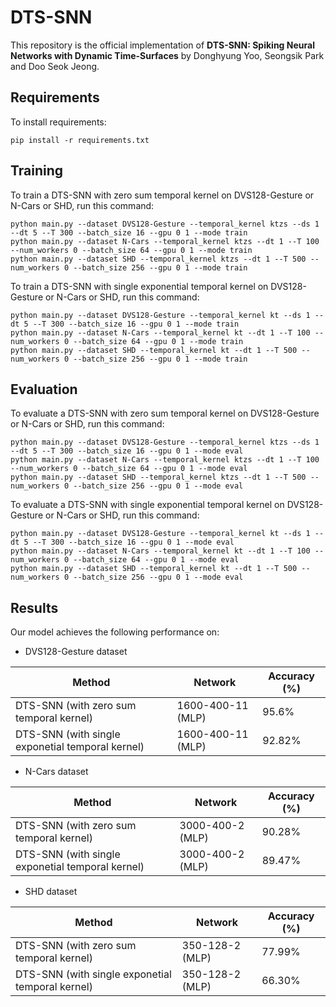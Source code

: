 # DTS-SNN
This repository is the official implementation of **DTS-SNN: Spiking Neural Networks with Dynamic Time-Surfaces** by Donghyung Yoo, Seongsik Park and Doo Seok Jeong.

## Requirements
To install requirements:

```setup
pip install -r requirements.txt
```

## Training

To train a DTS-SNN with zero sum temporal kernel on DVS128-Gesture or N-Cars or SHD, run this command:
```train
python main.py --dataset DVS128-Gesture --temporal_kernel ktzs --ds 1 --dt 5 --T 300 --batch_size 16 --gpu 0 1 --mode train
python main.py --dataset N-Cars --temporal_kernel ktzs --dt 1 --T 100 --num_workers 0 --batch_size 64 --gpu 0 1 --mode train
python main.py --dataset SHD --temporal_kernel ktzs --dt 1 --T 500 --num_workers 0 --batch_size 256 --gpu 0 1 --mode train
```

To train a DTS-SNN with single exponential temporal kernel on DVS128-Gesture or N-Cars or SHD, run this command:
```train
python main.py --dataset DVS128-Gesture --temporal_kernel kt --ds 1 --dt 5 --T 300 --batch_size 16 --gpu 0 1 --mode train
python main.py --dataset N-Cars --temporal_kernel kt --dt 1 --T 100 --num_workers 0 --batch_size 64 --gpu 0 1 --mode train
python main.py --dataset SHD --temporal_kernel kt --dt 1 --T 500 --num_workers 0 --batch_size 256 --gpu 0 1 --mode train
```

## Evaluation

To evaluate a DTS-SNN with zero sum temporal kernel on DVS128-Gesture or N-Cars or SHD, run this command:
```evaluation
python main.py --dataset DVS128-Gesture --temporal_kernel ktzs --ds 1 --dt 5 --T 300 --batch_size 16 --gpu 0 1 --mode eval
python main.py --dataset N-Cars --temporal_kernel ktzs --dt 1 --T 100 --num_workers 0 --batch_size 64 --gpu 0 1 --mode eval
python main.py --dataset SHD --temporal_kernel ktzs --dt 1 --T 500 --num_workers 0 --batch_size 256 --gpu 0 1 --mode eval
```

To evaluate a DTS-SNN with single exponential temporal kernel on DVS128-Gesture or N-Cars or SHD, run this command:
```evaluation
python main.py --dataset DVS128-Gesture --temporal_kernel kt --ds 1 --dt 5 --T 300 --batch_size 16 --gpu 0 1 --mode eval
python main.py --dataset N-Cars --temporal_kernel kt --dt 1 --T 100 --num_workers 0 --batch_size 64 --gpu 0 1 --mode eval
python main.py --dataset SHD --temporal_kernel kt --dt 1 --T 500 --num_workers 0 --batch_size 256 --gpu 0 1 --mode eval
```

## Results
Our model achieves the following performance on: 

- DVS128-Gesture dataset

| Method                                            | Network                    | Accuracy (%) |
| ------------------------------------------------- | -------------------------- | ------------ |
| DTS-SNN (with zero sum temporal kernel)           | 1600-400-11 (MLP)          | 95.6%        |
| DTS-SNN (with single exponetial temporal kernel)  | 1600-400-11 (MLP)          | 92.82%       |

- N-Cars dataset

| Method                                            | Network                    | Accuracy (%) |
| ------------------------------------------------- | -------------------------- | ------------ |
| DTS-SNN (with zero sum temporal kernel)           | 3000-400-2 (MLP)           | 90.28%       |
| DTS-SNN (with single exponetial temporal kernel)  | 3000-400-2 (MLP)           | 89.47%       |

- SHD dataset

| Method                                            | Network                    | Accuracy (%) |
| ------------------------------------------------- | -------------------------- | ------------ |
| DTS-SNN (with zero sum temporal kernel)           | 350-128-2 (MLP)            | 77.99%       |
| DTS-SNN (with single exponetial temporal kernel)  | 350-128-2 (MLP)            | 66.30%       |
